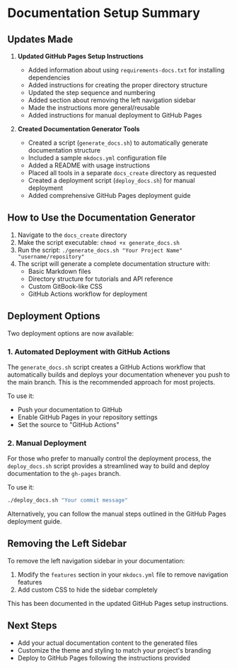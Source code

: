 # Documentation Setup Summary

## Updates Made

1. **Updated GitHub Pages Setup Instructions**
   - Added information about using `requirements-docs.txt` for installing dependencies
   - Added instructions for creating the proper directory structure
   - Updated the step sequence and numbering
   - Added section about removing the left navigation sidebar
   - Made the instructions more general/reusable
   - Added instructions for manual deployment to GitHub Pages

2. **Created Documentation Generator Tools**
   - Created a script (`generate_docs.sh`) to automatically generate documentation structure
   - Included a sample `mkdocs.yml` configuration file
   - Added a README with usage instructions
   - Placed all tools in a separate `docs_create` directory as requested
   - Created a deployment script (`deploy_docs.sh`) for manual deployment
   - Added comprehensive GitHub Pages deployment guide

## How to Use the Documentation Generator

1. Navigate to the `docs_create` directory
2. Make the script executable: `chmod +x generate_docs.sh`
3. Run the script: `./generate_docs.sh "Your Project Name" "username/repository"`
4. The script will generate a complete documentation structure with:
   - Basic Markdown files
   - Directory structure for tutorials and API reference
   - Custom GitBook-like CSS
   - GitHub Actions workflow for deployment
   
## Deployment Options

Two deployment options are now available:

### 1. Automated Deployment with GitHub Actions

The `generate_docs.sh` script creates a GitHub Actions workflow that automatically builds and deploys your documentation whenever you push to the main branch. This is the recommended approach for most projects.

To use it:
- Push your documentation to GitHub
- Enable GitHub Pages in your repository settings
- Set the source to "GitHub Actions"

### 2. Manual Deployment

For those who prefer to manually control the deployment process, the `deploy_docs.sh` script provides a streamlined way to build and deploy documentation to the `gh-pages` branch.

To use it:
```bash
./deploy_docs.sh "Your commit message"
```

Alternatively, you can follow the manual steps outlined in the GitHub Pages deployment guide.

## Removing the Left Sidebar

To remove the left navigation sidebar in your documentation:

1. Modify the `features` section in your `mkdocs.yml` file to remove navigation features
2. Add custom CSS to hide the sidebar completely

This has been documented in the updated GitHub Pages setup instructions.

## Next Steps

- Add your actual documentation content to the generated files
- Customize the theme and styling to match your project's branding
- Deploy to GitHub Pages following the instructions provided
